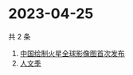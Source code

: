 # 2023-04-25

共 2 条

<!-- BEGIN ZHIHUSEARCH -->
<!-- 最后更新时间 Tue Apr 25 2023 00:23:58 GMT+0800 (China Standard Time) -->
1. [中国绘制火星全球影像图首次发布](https://www.zhihu.com/search?q=中国绘制火星全球影像图首次发布)
1. [人文季](https://www.zhihu.com/search?q=人文季)
<!-- END ZHIHUSEARCH -->
